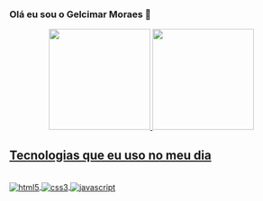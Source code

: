 

### Olá eu sou o Gelcimar Moraes 🖖
<div align="center">
  <a href="https://github.com/GelcimarMoraes">
  <img height="180em" src="https://github-readme-stats.vercel.app/api?username=GelcimarMoraes&show_icons=true&theme=radical"/>
  <img height="180em" src="https://github-readme-stats.vercel.app/api/top-langs/?username=GelcimarMoraes&layout=compact&langs_count=7&theme=radical"/>
</div>

## Tecnologias que eu uso no meu dia

<div style="display: inline_block"></br>
    <img align="center" alt="html5" src="https://img.shields.io/badge/HTML5-E34F26?style=for-the-badge&logo=html5&logoColor=white"/>
    <img align="center" alt="css3" src="https://img.shields.io/badge/CSS3-1572B6?style=for-the-badge&logo=css3&logoColor=white"/>
    <img align="center" alt="javascript" src="https://img.shields.io/badge/JavaScript-F7DF1E?style=for-the-badge&logo=javascript&logoColor=black"/>
</div>
